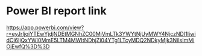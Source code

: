 # Power BI report link
https://app.powerbi.com/view?r=eyJrIjoiYTEwYjdjNDEtMGNhZC00MjVmLTk3YWYtNjUyMWY4NjczNDI1IiwidCI6IjQxYWI0MmE5LTM4MWItNDhjZi04YTg1LTcyMDQ2NDkyMjk3NiIsImMiOjEwfQ%3D%3D
